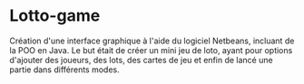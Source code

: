 # Lotto-game
Création d'une interface graphique à l'aide du logiciel Netbeans, incluant de la POO en Java. Le but était de créer un mini jeu de loto, ayant pour options d'ajouter des joueurs, des lots, des cartes de jeu et enfin de lancé une partie dans différents modes.
